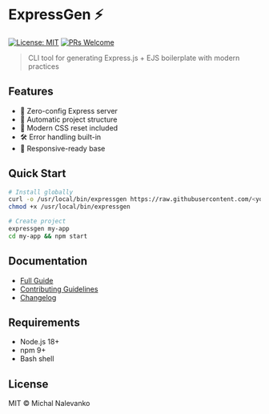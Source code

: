 # ExpressGen ⚡

[![License: MIT](https://img.shields.io/badge/License-MIT-blue.svg)](https://opensource.org/licenses/MIT)
[![PRs Welcome](https://img.shields.io/badge/PRs-welcome-brightgreen.svg)](CONTRIBUTING.md)

> CLI tool for generating Express.js + EJS boilerplate with modern practices

## Features

- 🚀 Zero-config Express server
- 📁 Automatic project structure
- 🎨 Modern CSS reset included
- 🛠️ Error handling built-in
- 📱 Responsive-ready base

## Quick Start

```bash
# Install globally
curl -o /usr/local/bin/expressgen https://raw.githubusercontent.com/<your-username>/expressgen/main/bin/expressgen
chmod +x /usr/local/bin/expressgen

# Create project
expressgen my-app
cd my-app && npm start
```

## Documentation

- [Full Guide](docs/GUIDE.md)
- [Contributing Guidelines](CONTRIBUTING.md)
- [Changelog](CHANGELOG.md)

## Requirements

- Node.js 18+
- npm 9+
- Bash shell

## License

MIT © Michal Nalevanko
